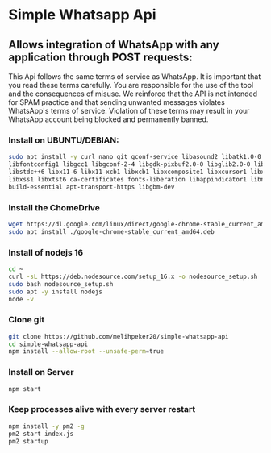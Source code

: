 # Simple Whatsapp Api

## Allows integration of WhatsApp with any application through POST requests:

This Api follows the same terms of service as WhatsApp. It is important that you read these terms carefully. You are responsible for the use of the tool and the consequences of misuse. We reinforce that the API is not intended for SPAM practice and that sending unwanted messages violates WhatsApp's terms of service. Violation of these terms may result in your WhatsApp account being blocked and permanently banned.



### Install on UBUNTU/DEBIAN:

```bash
sudo apt install -y curl nano git gconf-service libasound2 libatk1.0-0 libc6 libcairo2 libcups2 libdbus-1-3 libexpat1 \
libfontconfig1 libgcc1 libgconf-2-4 libgdk-pixbuf2.0-0 libglib2.0-0 libgtk-3-0 libnspr4 libpango-1.0-0 libpangocairo-1.0-0 \
libstdc++6 libx11-6 libx11-xcb1 libxcb1 libxcomposite1 libxcursor1 libxdamage1 libxext6 libxfixes3 libxi6 libxrandr2 libxrender1 \
libxss1 libxtst6 ca-certificates fonts-liberation libappindicator1 libnss3 lsb-release xdg-utils wget \
build-essential apt-transport-https libgbm-dev
```

### Install the ChomeDrive

```bash
wget https://dl.google.com/linux/direct/google-chrome-stable_current_amd64.deb
sudo apt install ./google-chrome-stable_current_amd64.deb
```

### Install of nodejs 16

```bash
cd ~
curl -sL https://deb.nodesource.com/setup_16.x -o nodesource_setup.sh
sudo bash nodesource_setup.sh
sudo apt -y install nodejs
node -v
```

### Clone git

```bash
git clone https://github.com/melihpeker20/simple-whatsapp-api
cd simple-whatsapp-api
npm install --allow-root --unsafe-perm=true
```

### Install on Server

```bash
npm start
```

### Keep processes alive with every server restart

```bash
npm install -y pm2 -g
pm2 start index.js
pm2 startup
```
